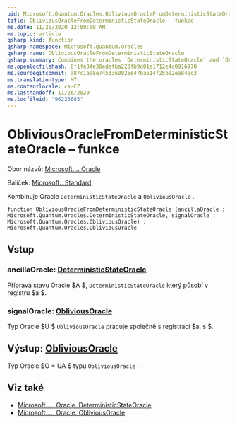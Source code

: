 ```yaml
---
uid: Microsoft.Quantum.Oracles.ObliviousOracleFromDeterministicStateOracle
title: ObliviousOracleFromDeterministicStateOracle – funkce
ms.date: 11/25/2020 12:00:00 AM
ms.topic: article
qsharp.kind: function
qsharp.namespace: Microsoft.Quantum.Oracles
qsharp.name: ObliviousOracleFromDeterministicStateOracle
qsharp.summary: Combines the oracles `DeterministicStateOracle` and `ObliviousOracle`.
ms.openlocfilehash: 8f1fe34e38edefba228fb9d01e1712e4c0916970
ms.sourcegitcommit: a87c1aa8e7453360025e47ba614f25b02ea84ec3
ms.translationtype: MT
ms.contentlocale: cs-CZ
ms.lasthandoff: 11/26/2020
ms.locfileid: "96226685"
---
```

# <a name="obliviousoraclefromdeterministicstateoracle-function"></a>ObliviousOracleFromDeterministicStateOracle – funkce

Obor názvů: [Microsoft.... Oracle](xref:Microsoft.Quantum.Oracles)

Balíček: [Microsoft.. Standard](https://nuget.org/packages/Microsoft.Quantum.Standard)


Kombinuje Oracle `DeterministicStateOracle` a `ObliviousOracle` .

```qsharp
function ObliviousOracleFromDeterministicStateOracle (ancillaOracle : Microsoft.Quantum.Oracles.DeterministicStateOracle, signalOracle : Microsoft.Quantum.Oracles.ObliviousOracle) : Microsoft.Quantum.Oracles.ObliviousOracle
```


## <a name="input"></a>Vstup

### <a name="ancillaoracle--deterministicstateoracle"></a>ancillaOracle: [DeterministicStateOracle](xref:Microsoft.Quantum.Oracles.DeterministicStateOracle)

Příprava stavu Oracle $A $, `DeterministicStateOracle` který působí v registru $a $.


### <a name="signaloracle--obliviousoracle"></a>signalOracle: [ObliviousOracle](xref:Microsoft.Quantum.Oracles.ObliviousOracle)

Typ Oracle $U $ `ObliviousOracle` pracuje společně s registrací $a, s $.



## <a name="output--obliviousoracle"></a>Výstup: [ObliviousOracle](xref:Microsoft.Quantum.Oracles.ObliviousOracle)

Typ Oracle $O = UA $ typu `ObliviousOracle` .

## <a name="see-also"></a>Viz také

- [Microsoft..... Oracle. DeterministicStateOracle](xref:Microsoft.Quantum.Oracles.DeterministicStateOracle)
- [Microsoft..... Oracle. ObliviousOracle](xref:Microsoft.Quantum.Oracles.ObliviousOracle)